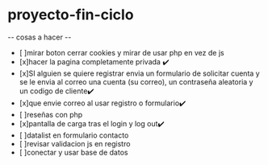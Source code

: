 # proyecto-fin-ciclo

-- cosas a hacer --
- [ ]mirar boton cerrar cookies y mirar de usar php en vez de js
- [x]hacer la pagina completamente privada :heavy_check_mark:
- [x]SI alguien se quiere registrar envia un formulario de solicitar cuenta y se le envia al correo una cuenta (su correo), un contraseña aleatoria y un codigo de cliente:heavy_check_mark:
- [x]que envie correo al usar registro o formulario:heavy_check_mark:
- [ ]reseñas con php
- [x]pantalla de carga tras el login y log out:heavy_check_mark:
- [ ]datalist en formulario contacto
- [ ]revisar validacion js en registro
- [ ]conectar y usar base de datos
